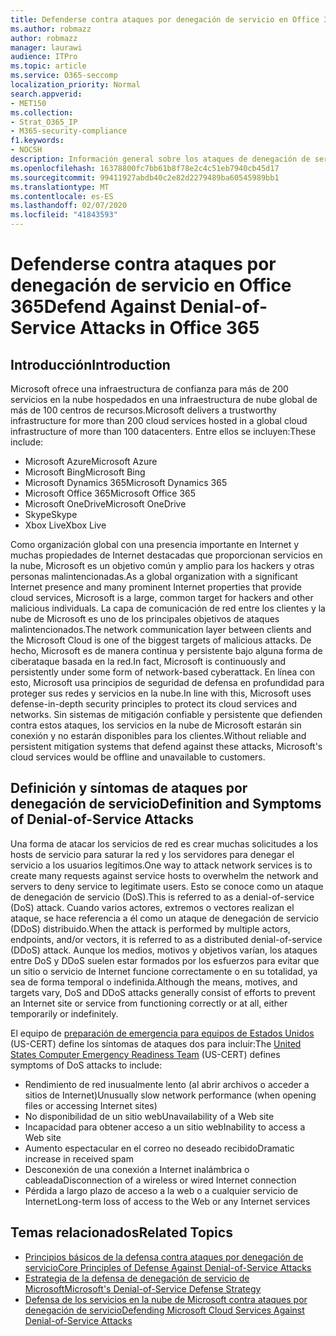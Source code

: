```yaml
---
title: Defenderse contra ataques por denegación de servicio en Office 365
ms.author: robmazz
author: robmazz
manager: laurawi
audience: ITPro
ms.topic: article
ms.service: O365-seccomp
localization_priority: Normal
search.appverid:
- MET150
ms.collection:
- Strat_O365_IP
- M365-security-compliance
f1.keywords:
- NOCSH
description: Información general sobre los ataques de denegación de servicio (DoS).
ms.openlocfilehash: 16378800fc7bb61b8f78e2c4c51eb7940cb45d17
ms.sourcegitcommit: 99411927abdb40c2e82d2279489ba60545989bb1
ms.translationtype: MT
ms.contentlocale: es-ES
ms.lasthandoff: 02/07/2020
ms.locfileid: "41843593"
---
```

# <a name="defend-against-denial-of-service-attacks-in-office-365"></a><span data-ttu-id="1cce1-103">Defenderse contra ataques por denegación de servicio en Office 365</span><span class="sxs-lookup"><span data-stu-id="1cce1-103">Defend Against Denial-of-Service Attacks in Office 365</span></span>

## <a name="introduction"></a><span data-ttu-id="1cce1-104">Introducción</span><span class="sxs-lookup"><span data-stu-id="1cce1-104">Introduction</span></span>

<span data-ttu-id="1cce1-105">Microsoft ofrece una infraestructura de confianza para más de 200 servicios en la nube hospedados en una infraestructura de nube global de más de 100 centros de recursos.</span><span class="sxs-lookup"><span data-stu-id="1cce1-105">Microsoft delivers a trustworthy infrastructure for more than 200 cloud services hosted in a global cloud infrastructure of more than 100 datacenters.</span></span> <span data-ttu-id="1cce1-106">Entre ellos se incluyen:</span><span class="sxs-lookup"><span data-stu-id="1cce1-106">These include:</span></span>

- <span data-ttu-id="1cce1-107">Microsoft Azure</span><span class="sxs-lookup"><span data-stu-id="1cce1-107">Microsoft Azure</span></span>
- <span data-ttu-id="1cce1-108">Microsoft Bing</span><span class="sxs-lookup"><span data-stu-id="1cce1-108">Microsoft Bing</span></span>
- <span data-ttu-id="1cce1-109">Microsoft Dynamics 365</span><span class="sxs-lookup"><span data-stu-id="1cce1-109">Microsoft Dynamics 365</span></span>
- <span data-ttu-id="1cce1-110">Microsoft Office 365</span><span class="sxs-lookup"><span data-stu-id="1cce1-110">Microsoft Office 365</span></span>
- <span data-ttu-id="1cce1-111">Microsoft OneDrive</span><span class="sxs-lookup"><span data-stu-id="1cce1-111">Microsoft OneDrive</span></span>
- <span data-ttu-id="1cce1-112">Skype</span><span class="sxs-lookup"><span data-stu-id="1cce1-112">Skype</span></span>
- <span data-ttu-id="1cce1-113">Xbox Live</span><span class="sxs-lookup"><span data-stu-id="1cce1-113">Xbox Live</span></span>

<span data-ttu-id="1cce1-114">Como organización global con una presencia importante en Internet y muchas propiedades de Internet destacadas que proporcionan servicios en la nube, Microsoft es un objetivo común y amplio para los hackers y otras personas malintencionadas.</span><span class="sxs-lookup"><span data-stu-id="1cce1-114">As a global organization with a significant Internet presence and many prominent Internet properties that provide cloud services, Microsoft is a large, common target for hackers and other malicious individuals.</span></span> <span data-ttu-id="1cce1-115">La capa de comunicación de red entre los clientes y la nube de Microsoft es uno de los principales objetivos de ataques malintencionados.</span><span class="sxs-lookup"><span data-stu-id="1cce1-115">The network communication layer between clients and the Microsoft Cloud is one of the biggest targets of malicious attacks.</span></span> <span data-ttu-id="1cce1-116">De hecho, Microsoft es de manera continua y persistente bajo alguna forma de ciberataque basada en la red.</span><span class="sxs-lookup"><span data-stu-id="1cce1-116">In fact, Microsoft is continuously and persistently under some form of network-based cyberattack.</span></span> <span data-ttu-id="1cce1-117">En línea con esto, Microsoft usa principios de seguridad de defensa en profundidad para proteger sus redes y servicios en la nube.</span><span class="sxs-lookup"><span data-stu-id="1cce1-117">In line with this, Microsoft uses defense-in-depth security principles to protect its cloud services and networks.</span></span> <span data-ttu-id="1cce1-118">Sin sistemas de mitigación confiable y persistente que defienden contra estos ataques, los servicios en la nube de Microsoft estarán sin conexión y no estarán disponibles para los clientes.</span><span class="sxs-lookup"><span data-stu-id="1cce1-118">Without reliable and persistent mitigation systems that defend against these attacks, Microsoft's cloud services would be offline and unavailable to customers.</span></span>

## <a name="definition-and-symptoms-of-denial-of-service-attacks"></a><span data-ttu-id="1cce1-119">Definición y síntomas de ataques por denegación de servicio</span><span class="sxs-lookup"><span data-stu-id="1cce1-119">Definition and Symptoms of Denial-of-Service Attacks</span></span>

<span data-ttu-id="1cce1-120">Una forma de atacar los servicios de red es crear muchas solicitudes a los hosts de servicio para saturar la red y los servidores para denegar el servicio a los usuarios legítimos.</span><span class="sxs-lookup"><span data-stu-id="1cce1-120">One way to attack network services is to create many requests against service hosts to overwhelm the network and servers to deny service to legitimate users.</span></span> <span data-ttu-id="1cce1-121">Esto se conoce como un ataque de denegación de servicio (DoS).</span><span class="sxs-lookup"><span data-stu-id="1cce1-121">This is referred to as a denial-of-service (DoS) attack.</span></span> <span data-ttu-id="1cce1-122">Cuando varios actores, extremos o vectores realizan el ataque, se hace referencia a él como un ataque de denegación de servicio (DDoS) distribuido.</span><span class="sxs-lookup"><span data-stu-id="1cce1-122">When the attack is performed by multiple actors, endpoints, and/or vectors, it is referred to as a distributed denial-of-service (DDoS) attack.</span></span> <span data-ttu-id="1cce1-123">Aunque los medios, motivos y objetivos varían, los ataques entre DoS y DDoS suelen estar formados por los esfuerzos para evitar que un sitio o servicio de Internet funcione correctamente o en su totalidad, ya sea de forma temporal o indefinida.</span><span class="sxs-lookup"><span data-stu-id="1cce1-123">Although the means, motives, and targets vary, DoS and DDoS attacks generally consist of efforts to prevent an Internet site or service from functioning correctly or at all, either temporarily or indefinitely.</span></span>

<span data-ttu-id="1cce1-124">El equipo de [preparación de emergencia para equipos de Estados Unidos](https://www.us-cert.gov/) (US-CERT) define los síntomas de ataques dos para incluir:</span><span class="sxs-lookup"><span data-stu-id="1cce1-124">The [United States Computer Emergency Readiness Team](https://www.us-cert.gov/) (US-CERT) defines symptoms of DoS attacks to include:</span></span>

- <span data-ttu-id="1cce1-125">Rendimiento de red inusualmente lento (al abrir archivos o acceder a sitios de Internet)</span><span class="sxs-lookup"><span data-stu-id="1cce1-125">Unusually slow network performance (when opening files or accessing Internet sites)</span></span>
- <span data-ttu-id="1cce1-126">No disponibilidad de un sitio web</span><span class="sxs-lookup"><span data-stu-id="1cce1-126">Unavailability of a Web site</span></span>
- <span data-ttu-id="1cce1-127">Incapacidad para obtener acceso a un sitio web</span><span class="sxs-lookup"><span data-stu-id="1cce1-127">Inability to access a Web site</span></span>
- <span data-ttu-id="1cce1-128">Aumento espectacular en el correo no deseado recibido</span><span class="sxs-lookup"><span data-stu-id="1cce1-128">Dramatic increase in received spam</span></span>
- <span data-ttu-id="1cce1-129">Desconexión de una conexión a Internet inalámbrica o cableada</span><span class="sxs-lookup"><span data-stu-id="1cce1-129">Disconnection of a wireless or wired Internet connection</span></span>
- <span data-ttu-id="1cce1-130">Pérdida a largo plazo de acceso a la web o a cualquier servicio de Internet</span><span class="sxs-lookup"><span data-stu-id="1cce1-130">Long-term loss of access to the Web or any Internet services</span></span>

## <a name="related-topics"></a><span data-ttu-id="1cce1-131">Temas relacionados</span><span class="sxs-lookup"><span data-stu-id="1cce1-131">Related Topics</span></span>

- [<span data-ttu-id="1cce1-132">Principios básicos de la defensa contra ataques por denegación de servicio</span><span class="sxs-lookup"><span data-stu-id="1cce1-132">Core Principles of Defense Against Denial-of-Service Attacks</span></span>](office-365-core-principles-of-defense-against-dos-attacks.md)
- [<span data-ttu-id="1cce1-133">Estrategia de la defensa de denegación de servicio de Microsoft</span><span class="sxs-lookup"><span data-stu-id="1cce1-133">Microsoft's Denial-of-Service Defense Strategy</span></span>](office-365-microsoft-dos-defense-strategy.md)
- [<span data-ttu-id="1cce1-134">Defensa de los servicios en la nube de Microsoft contra ataques por denegación de servicio</span><span class="sxs-lookup"><span data-stu-id="1cce1-134">Defending Microsoft Cloud Services Against Denial-of-Service Attacks</span></span>](office-365-defending-cloud-services-against-dos-attacks.md)
